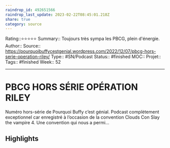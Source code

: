 ```yaml
---
raindrop_id: 492651566
raindrop_last_update: 2023-02-22T08:45:01.218Z
share: true
category: source
---
```


Rating::⭐⭐⭐⭐⭐
Summary:: Toujours très sympa les PBCG, plein d'énergie.
Author::
Source:: https://pourquoibuffycestgenial.wordpress.com/2022/12/07/pbcg-hors-serie-operation-riley/
Type:: #SN/Podcast 
Status:: #finished 
MOC::
Projet:: 
Tags:: #finished
Week:: 52

***
# PBCG HORS SÉRIE OPÉRATION RILEY

Numéro hors-série de Pourquoi Buffy c’est génial. Podcast complètement exceptionnel car enregistré à l’occasion de la convention Clouds Con Slay the vampire 4. Une convention qui nous a permi…

## Highlights


